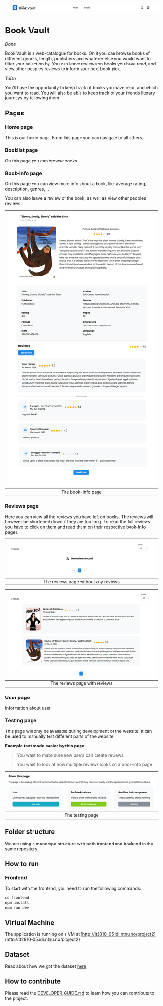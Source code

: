 ![navbar](/media/navbar.png)

# Book Vault

_Done_

Book Vault is a web-catalogue for books. On it you can browse books of different genres, length, publishers and whatever else you would want to filter your selection by. You can leave reviews on books you have read, and view other peoples reviews to inform your next book pick.

_ToDo_

You'll have the opportunity to keep track of books you have read, and which you want to read. You will also be able to keep track of your friends literary journeys by following them

## Pages

### Home page

This is our home page. From this page you can navigate to all others.

### Booklist page

On this page you can browse books.

### Book-info page

On this page you can view more info about a book, like average rating, description, genres, ...

You can also leave a review of the book, as well as view other peoples reviews.

| ![Book-info page](/media/bookinfo.png) |
| :------------------------------------: |
|           The book-info page           |

### Reviews page

Here you can view all the reviews you have left on books. The reviews will however be shortened down if they are too long. To read the full reviews you have to click on them and read them on their respective book-info pages.

| ![Reviews page without reviews](/media/noreviewspage.png) |
| :-------------------------------------------------------: |
|           The reviews page without any reviews            |

| ![Reviews page with reviews](/media/reviewspage.png) |
| :--------------------------------------------------: |
|            The reviews page with reviews             |

### User page

Information about user

### Testing page

This page will only be available during development of the website. It can be used to manually test different parts of the website.

**Example test made easier by this page:**

> You want to make sure new users can create reviews

> You want to look at how multiple reviews looks on a book-info page

| ![Testing page](/media/testpage.png) |
| :----------------------------------: |
|           The testing page           |

## Folder structure

We are using a monorepo structure with both frontend and backend in the same repository.

## How to run

### Frontend

To start with the frontend, you need to run the following commands:

```
cd frontend
npm install
npm run dev
```

## Virtual Machine

The application is running on a VM at [http://it2810-05.idi.ntnu.no/project2](http://it2810-05.idi.ntnu.no/project2)

## Dataset

Read about how we got the dataset [here](./preprocessing/README.md)

## How to contribute

Please read the [DEVELOPER_GUIDE.md](./DEVELOPER_GUIDE.md) to learn how you can contribute to the project.
